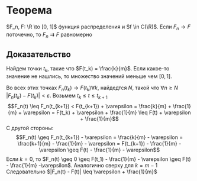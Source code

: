 # Теорема
$F_n, F: \R \to [0, 1]$ функция распределения и $f \in C(\R)$. Если $F_n \to F$ поточечно, то $F_n \rightrightarrows F$  равномерно
## Доказательство
Найдем точки $t_k$, такие что $F(t_k) = \frac{k}{m}$. Если какое-то значение не нашлись, то множество значений меньше чем $[0, 1]$.

Во всех этих точках $F_n(t_k) \to F(t_k) \forall k$, найдедтся $N$, такой что $\forall n \geq N$ $|F_n(t_k) - F(t_k)| < \varepsilon$. Возьмем $t_k \leq t \leq t_{k+1}$ 
$$F_n(t) \leq F_n(t_{k+1}) < F(t_{k+1}) + \varepsilon = \frac{k}{m} + \frac{1}{m} + \varepsilon = F(t_k) + \varepsilon + \frac{1}{m} \leq F(t) + \varepsilon + \frac{1}{m}$$
С другой стороны:
$$F_n(t) \geq F_n(t_{k+1}) - \varepsilon = \frac{k}{m} - \varepsilon = \frac{k+1}{m} - \frac{1}{m} - \varepsilon = F(t_{k+1}) - \frac{1}{m} - \varepsilon \geq F(t) - \frac{1}{m} - \varepsilon$$
Если $k = 0$, то $F_n(t) \geq 0 \geq F(t_1) - \frac{1}{m} - \varepsilon \geq F(t) - \frac{1}{m} -\varepsilon$. Аналогично сверху для $k = m - 1$
Следовательно $|F_n(t) - F(t)| \leq \varepsilon + \frac{1}{m}$
